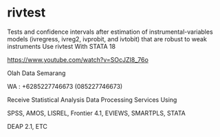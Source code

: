# rivtest
Tests and confidence intervals after estimation of instrumental-variables models (ivregress, ivreg2, ivprobit, and ivtobit) that are robust to weak instruments Use rivtest With STATA 18

https://www.youtube.com/watch?v=SOcJZI8_76o

Olah Data Semarang

WA : +6285227746673 (085227746673)

Receive Statistical Analysis Data Processing Services Using

SPSS, AMOS, LISREL, Frontier 4.1, EVIEWS, SMARTPLS, STATA

DEAP 2.1, ETC

